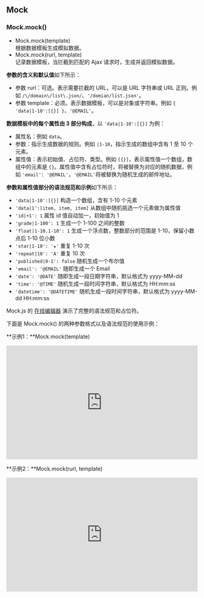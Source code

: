## Mock

### Mock.mock()

* Mock.mock(template) <br>根据数据模板生成模拟数据。
* Mock.mock(rurl, template) <br>记录数据模板，当拦截到匹配的 Ajax 请求时，生成并返回模拟数据。

**参数的含义和默认值**如下所示：

* 参数 rurl：可选。表示需要拦截的 URL，可以是 URL 字符串或 URL 正则。例如 `/\/domain\/list\.json/`、`'/domian/list.json'`。
* 参数 template：必须。表示数据模板，可以是对象或字符串。例如 `{ 'data|1-10':[{}] }`、`'@EMAIL'`。

**数据模板中的每个属性由 3 部分构成**，以 `'data|1-10':[{}]` 为例：

* 属性名：例如 `data`。
* 参数：指示生成数据的规则。例如 `|1-10`，指示生成的数组中含有 1 至 10 个元素。
* 属性值：表示初始值、占位符、类型。例如 `[{}]`，表示属性值一个数组，数组中的元素是 `{}`。属性值中含有占位符时，将被替换为对应的随机数据，例如 `'email': '@EMAIL'`，`'@EMAIL'`将被替换为随机生成的邮件地址。

**参数和属性值部分的语法规范和示例**如下所示：

* `'data|1-10':[{}]` 构造一个数组，含有 1-10 个元素
* `'data|1':[item, item, item]` 从数组中随机挑选一个元素做为属性值
* `'id|+1': 1` 属性 id 值自动加一，初始值为 1
* `'grade|1-100': 1` 生成一个 1-100 之间的整数
* `'float|1-10.1-10': 1` 生成一个浮点数，整数部分的范围是 1-10，保留小数点后 1-10 位小数
* `'star|1-10': '★'` 重复 1-10 次
* `'repeat|10': 'A'` 重复 10 次
* `'published|0-1': false` 随机生成一个布尔值
* `'email': '@EMAIL'` 随即生成一个 Email
* `'date': '@DATE'` 随即生成一段日期字符串，默认格式为 yyyy-MM-dd
* `'time': '@TIME'` 随机生成一段时间字符串，默认格式为 HH:mm:ss
* `'datetime': '@DATETIME'` 随机生成一段时间字符串，默认格式为 yyyy-MM-dd HH:mm:ss

Mock.js 的 [在线编辑器](http://mockjs.com/demo/mock.html) 演示了完整的语法规范和占位符。

下面是 Mock.mock() 的两种参数格式以及语法规范的使用示例：

**示例1：**Mock.mock(template)

<iframe width="100%" height="300" src="http://jsfiddle.net/VRjgz/embedded/js,html,result" allowfullscreen="allowfullscreen" frameborder="0"></iframe>

**示例2：**Mock.mock(rurl, template)

<iframe width="100%" height="300" src="http://jsfiddle.net/n8D6k/embedded/js,html,result" allowfullscreen="allowfullscreen" frameborder="0"></iframe>